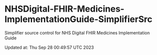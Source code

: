 # NHSDigital-FHIR-Medicines-ImplementationGuide-SimplifierSrc  
Simplifier source control for NHS Digital FHIR Medicines Implementation Guide  


Updated at: Thu Sep 28 00:49:57 UTC 2023
